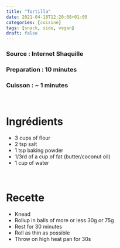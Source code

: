 ```yaml
---
title: "Tortilla"
date: 2021-04-18T12:20:08+01:00
categories: [cuisine]
tags: [snack, side, vegan]
draft: false
---
```

### Source : Internet Shaquille
### Preparation : 10 minutes
### Cuisson : ~ 1 minutes

&nbsp;

# Ingrédients
- 3 cups of flour
- 2 tsp salt
- 1 tsp baking powder
- 1/3rd of a cup of fat (butter/coconut oil)
- 1 cup of water

&nbsp;

# Recette
- Knead
- Rollup in balls of more or less 30g or 75g
- Rest for 30 minutes
- Roll as thin as possible
- Throw on high heat pan for 30s